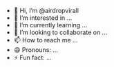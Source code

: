 - 👋 Hi, I’m @airdropvirall
- 👀 I’m interested in ...
- 🌱 I’m currently learning ...
- 💞️ I’m looking to collaborate on ...
- 📫 How to reach me ...
- 😄 Pronouns: ...
- ⚡ Fun fact: ...

<!---
airdropvirall/airdropvirall is a ✨ special ✨ repository because its `README.md` (this file) appears on your GitHub profile.
You can click the Preview link to take a look at your changes.
--->
